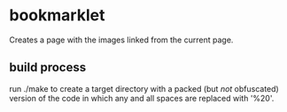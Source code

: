 # bookmarklet

Creates a page with the images linked from the current page.

## build process
run ./make to create a target directory with a packed (but _not_ obfuscated) version of the code in which any and all spaces are replaced with '%20'.
